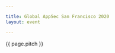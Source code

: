 ```yaml
---

title: Global AppSec San Francisco 2020
layout: event

---
```


<!-- rebuild 24 -->

{{ page.pitch }}



